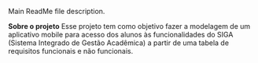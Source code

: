 Main ReadMe file description.

**Sobre o projeto**
Esse projeto tem como objetivo fazer a modelagem de um aplicativo mobile para acesso dos alunos às funcionalidades do SIGA (Sistema Integrado de Gestão Acadêmica) a partir de uma tabela de requisitos funcionais e não funcionais.
